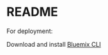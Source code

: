 # README

For deployment: 

Download and install [Bluemix CLI](https://console.eu-gb.bluemix.net/?direct=classic/#/resources/appGuid=9abd803f-016d-4326-b22b-d3bde5f92ced&appName=test-prototype&orgGuid=efb57a2e-738d-4158-8c2e-5ad11b90b15a&spaceGuid=c19f84e6-4f4b-4793-a87e-5cd424fd3422)

